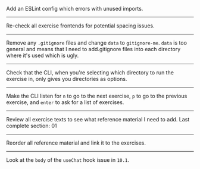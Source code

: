 Add an ESLint config which errors with unused imports.

---

Re-check all exercise frontends for potential spacing issues.

---

Remove any `.gitignore` files and change `data` to `gitignore-me`. `data` is too general and means that I need to add.gitignore files into each directory where it's used which is ugly.

---

Check that the CLI, when you're selecting which directory to run the exercise in, only gives you directories as options.

---

Make the CLI listen for `n` to go to the next exercise, `p` to go to the previous exercise, and `enter` to ask for a list of exercises.

---

Review all exercise texts to see what reference material I need to add. Last complete section: 01

---

Reorder all reference material and link it to the exercises.

---

Look at the `body` of the `useChat` hook issue in `10.1`.
